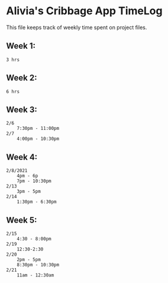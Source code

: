 # Alivia's Cribbage App TimeLog

This file keeps track of weekly time spent on project files.

## Week 1: 
    3 hrs
## Week 2:
    6 hrs 
## Week 3:
    2/6 
        7:30pm - 11:00pm 
    2/7 
        4:00pm - 10:30pm
## Week 4:
    2/8/2021
        4pm - 6p
        7pm - 10:30pm 
    2/13
        3pm - 5pm
    2/14
        1:30pm - 6:30pm
## Week 5:
    2/15
        4:30 - 8:00pm
    2/19
        12:30-2:30
    2/20
        2pm - 5pm
        8:30pm - 10:30pm
    2/21
        11am - 12:30am